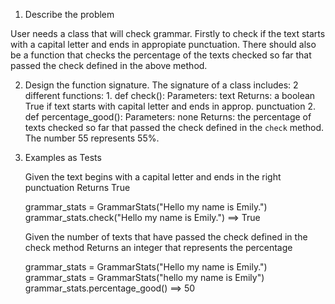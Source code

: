 1. Describe the problem

User needs a class that will check grammar. Firstly to check if the text starts with a capital letter and ends in appropiate punctuation. 
There should also be a function that checks the percentage of the texts checked so far that passed the check defined in the above method. 

2. Design the function signature.
    The signature of a class includes:
    2 different functions:
        1. def check():
            Parameters: text
            Returns: a boolean True if text starts with capital letter and ends in approp. punctuation 
        2. def percentage_good():
            Parameters: none
            Returns: the percentage of texts checked so far that passed the check
            defined in the `check` method. The number 55 represents 55%.

3. Examples as Tests
   
    Given the text begins with a capital letter and ends in the right punctuation
    Returns True 

    grammar_stats = GrammarStats("Hello my name is Emily.")
    grammar_stats.check("Hello my name is Emily.") ==> True 


    Given the number of texts that have passed the check defined in the check method
    Returns an integer that represents the percentage
    
    grammar_stats = GrammarStats("Hello my name is Emily.")
    grammar_stats = GrammarStats("hello my name is Emily")
    grammar_stats.percentage_good() ==> 50

 
